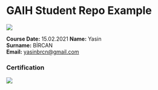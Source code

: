 # GAIH Student Repo Example
![](img/logo.png)

**Course Date:** 15.02.2021
**Name:** Yasin  
**Surname:** BİRCAN  
**Email:** yasinbrcn@gmail.com 

### Certification
![](img/certificate_ex.png)

